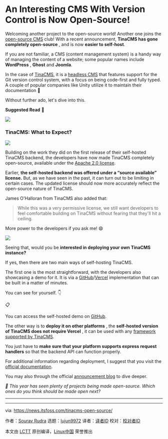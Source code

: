 [#]: subject: "An Interesting CMS With Version Control is Now Open-Source!"
[#]: via: "https://news.itsfoss.com/tinacms-open-source/"
[#]: author: "Sourav Rudra https://news.itsfoss.com/author/sourav/"
[#]: collector: "lujun9972/lctt-scripts-1700446145"
[#]: translator: "geekpi"
[#]: reviewer: " "
[#]: publisher: " "
[#]: url: " "

An Interesting CMS With Version Control is Now Open-Source!
======
Welcoming another project to the open-source world!
Another one joins the [open-source CMS][1] club! With a recent announcement, **TinaCMS has gone completely open-source** , and is now **easier to self-host**.

If you are not familiar, a CMS (content management system) is a handy way of managing the content of a website; some popular names include **WordPress** , **Ghost** and **Joomla**.

In the case of [TinaCMS][2], it is a [headless CMS][3] that features support for the Git version control system, with a focus on being code-first and fully typed. A couple of popular companies like Unity utilize it to maintain their documentation 🤯

Without further ado, let's dive into this.

**Suggested Read** 📖

![][4]

### TinaCMS: What to Expect?

![][5]

Building on the work they did on the first release of their self-hosted TinaCMS backend, the developers have now made TinaCMS completely open-source, available under the [Apache 2.0 license][6].

Earlier, **the self-hosted backend was offered under a “source available” license.** But, as we have seen in the past, it can turn out to be limiting in certain cases. The updated license should now more accurately reflect the open-source nature of TinaCMS.

James O'Halloran from TinaCMS also added that:

> While this was a very permissive license, we still want developers to feel comfortable building on TinaCMS without fearing that they'll hit a ceiling.

More power to the developers if you ask me! 😄

![][7]

Seeing that, would you be **interested in deploying your own TinaCMS instance?**

If yes, then there are two main ways of self-hosting TinaCMS.

The first one is the most straightforward, with the developers also showcasing a demo for it. It is via a [GitHub][8]/[Vercel][9] implementation that can be built in a matter of minutes.

You can see for yourself. 👇

📋

You can access the self-hosted demo on [GitHub][10].

The other way is to **deploy it on other platforms** , the **self-hosted version of TinaCMS does not require Vercel** , it can be used with any [framework supported by TinaCMS][11].

You just have to **make sure that your platform supports express request handlers** so that the backend API can function properly.

For additional information regarding deployment, I suggest that you visit the [official documentation][12].

You may also through the official [announcement blog][13] to dive deeper.

_💬 This year has seen plenty of projects being made open-source. Which ones do you think should be made open next?_

* * *

--------------------------------------------------------------------------------

via: https://news.itsfoss.com/tinacms-open-source/

作者：[Sourav Rudra][a]
选题：[lujun9972][b]
译者：[译者ID](https://github.com/译者ID)
校对：[校对者ID](https://github.com/校对者ID)

本文由 [LCTT](https://github.com/LCTT/TranslateProject) 原创编译，[Linux中国](https://linux.cn/) 荣誉推出

[a]: https://news.itsfoss.com/author/sourav/
[b]: https://github.com/lujun9972
[1]: https://itsfoss.com/open-source-cms/
[2]: https://tina.io/
[3]: https://en.wikipedia.org/wiki/Headless_content_management_system
[4]: https://itsfoss.com/content/images/size/w256h256/2022/12/android-chrome-192x192.png
[5]: https://news.itsfoss.com/content/images/2023/11/TinaCMS.png
[6]: https://www.apache.org/licenses/LICENSE-2.0
[7]: https://news.itsfoss.com/content/images/2023/04/Follow-us-on-Google-News.png
[8]: https://github.com/
[9]: https://vercel.com/
[10]: https://github.com/tinacms/tina-self-hosted-demo
[11]: https://tina.io/docs/integration/frameworks/
[12]: https://tina.io/docs/self-hosted/overview/
[13]: https://tina.io/blog/Tinacms-is-now-fully-open-source/
